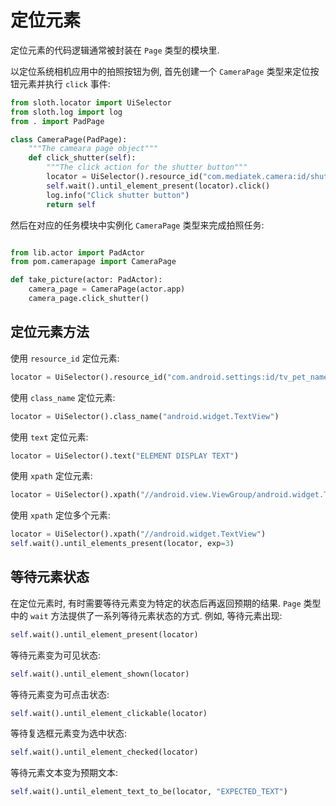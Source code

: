 # 定位元素

定位元素的代码逻辑通常被封装在 `Page` 类型的模块里.

以定位系统相机应用中的拍照按钮为例, 首先创建一个 `CameraPage` 类型来定位按钮元素并执行 `click` 事件:

```python title="pom/camerapage.py"
from sloth.locator import UiSelector
from sloth.log import log
from . import PadPage

class CameraPage(PadPage):
    """The cameara page object"""
    def click_shutter(self):
        """The click action for the shutter button"""
        locator = UiSelector().resource_id("com.mediatek.camera:id/shutter_button")
        self.wait().until_element_present(locator).click()
        log.info("Click shutter button")
        return self
```

然后在对应的任务模块中实例化 `CameraPage` 类型来完成拍照任务:

```python title="task/cameratask.py"

from lib.actor import PadActor
from pom.camerapage import CameraPage

def take_picture(actor: PadActor):
    camera_page = CameraPage(actor.app)
    camera_page.click_shutter()
```

## 定位元素方法

使用 `resource_id` 定位元素:

```python
locator = UiSelector().resource_id("com.android.settings:id/tv_pet_name")
```

使用 `class_name` 定位元素:

```python
locator = UiSelector().class_name("android.widget.TextView")
```

使用 `text` 定位元素:

```python
locator = UiSelector().text("ELEMENT DISPLAY TEXT")
```

使用 `xpath` 定位元素:

```python
locator = UiSelector().xpath("//android.view.ViewGroup/android.widget.TextView")
```

使用 `xpath` 定位多个元素:

```python
locator = UiSelector().xpath("//android.widget.TextView")
self.wait().until_elements_present(locator, exp=3)
```

## 等待元素状态

在定位元素时, 有时需要等待元素变为特定的状态后再返回预期的结果. `Page` 类型中的 `wait` 方法提供了一系列等待元素状态的方式.
例如, 等待元素出现:

```python
self.wait().until_element_present(locator)
```

等待元素变为可见状态:

```python
self.wait().until_element_shown(locator)
```

等待元素变为可点击状态:

```python
self.wait().until_element_clickable(locator)
```

等待复选框元素变为选中状态:

```python
self.wait().until_element_checked(locator)
```

等待元素文本变为预期文本:

```python
self.wait().until_element_text_to_be(locator, "EXPECTED_TEXT")
```
